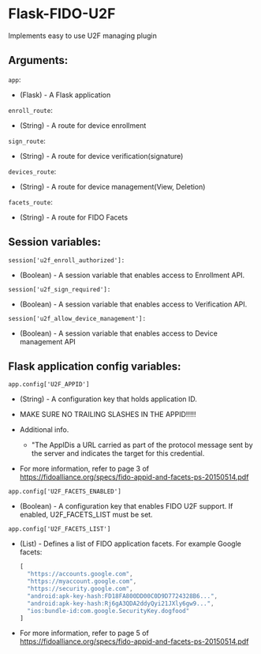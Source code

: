 Flask-FIDO-U2F 
==============

Implements easy to use U2F managing plugin

## Arguments:

`app`:
 * (Flask) - A Flask application

`enroll_route`:
 * (String) - A route for device enrollment

`sign_route`:
 * (String) - A route for device verification(signature)

`devices_route`:
 * (String) - A route for device management(View, Deletion)

`facets_route`:
 * (String) - A route for FIDO Facets 
    

## Session variables:

`session['u2f_enroll_authorized']:`
 * (Boolean) - A session variable that enables access to Enrollment API.

`session['u2f_sign_required']:`
 * (Boolean) - A session variable that enables access to Verification API.

`session['u2f_allow_device_management']:`
 * (Boolean) - A session variable that enables access to Device management API


## Flask application config variables:

`app.config['U2F_APPID']`

 + (String) - A configuration key that holds application ID. 

 * MAKE SURE NO TRAILING SLASHES IN THE APPID!!!!!

 * Additional info.

    + "The AppIDis a URL carried as part of the protocol message sent by the server and indicates the target for this credential.

 * For more information, refer to page 3 of https://fidoalliance.org/specs/fido-appid-and-facets-ps-20150514.pdf

`app.config['U2F_FACETS_ENABLED']`

 * (Boolean) - A configuration key that enables FIDO U2F support. If enabled, U2F_FACETS_LIST must be set.

`app.config['U2F_FACETS_LIST']`

 + (List) - Defines a list of FIDO application facets. For example Google facets:

    ```javascript
    [
      "https://accounts.google.com",
      "https://myaccount.google.com",
      "https://security.google.com",
      "android:apk-key-hash:FD18FA800DD00C0D9D7724328B6...",
      "android:apk-key-hash:Rj6gA3QDA2ddyQyi21JXly6gw9...",
      "ios:bundle-id:com.google.SecurityKey.dogfood"
    ]
    ```
 + For more information, refer to page 5 of https://fidoalliance.org/specs/fido-appid-and-facets-ps-20150514.pdf